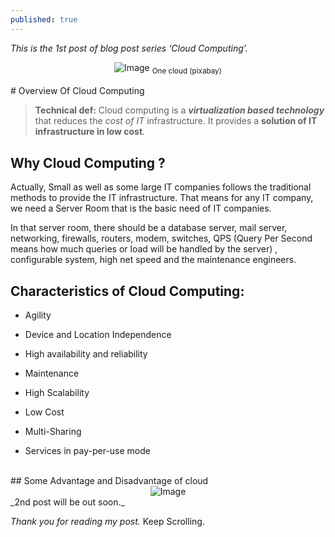 ```yaml
---
published: true
---
```

_This is the 1st post of blog post series ‘Cloud Computing’._
<br>
<center>
<img src="{{site.baseurl}}/assets/images/cloud.jpg" alt="Image">
<sub>One cloud (pixabay)</sub>
</center>
<br>
# Overview Of Cloud Computing

> **Technical def:** Cloud computing is a **_virtualization based technology_** that reduces the _cost of IT_ infrastructure. It provides a **solution of IT infrastructure in low cost**.

## Why Cloud Computing ?

Actually, Small as well as some large IT companies follows the traditional methods to provide the IT infrastructure. That means for any IT company, we need a Server Room that is the basic need of IT companies.

In that server room, there should be a database server, mail server, networking, firewalls, routers, modem, switches, QPS (Query Per Second means how much queries or load will be handled by the server) , configurable system, high net speed and the maintenance engineers.

## Characteristics of Cloud Computing:

* Agility 

* Device and Location Independence

* High availability and reliability   

* Maintenance

* High Scalability 

* Low Cost

* Multi-Sharing

* Services in pay-per-use mode

<br>
## Some Advantage and Disadvantage of cloud
<br>
<center>
<img src="{{site.baseurl}}/assets/images/difference.jpg" alt="Image">
</center>
_2nd post will be out soon._

_Thank you for reading my post._ Keep Scrolling.
